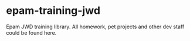 # epam-training-jwd
Epam JWD training library. All homework, pet projects and other dev staff could be found here. 
